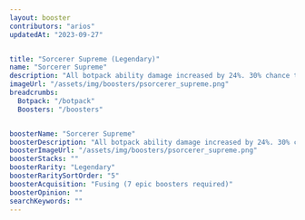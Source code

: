 ```yaml
---
layout: booster
contributors: "arios"
updatedAt: "2023-09-27"


title: "Sorcerer Supreme (Legendary)"
name: "Sorcerer Supreme"
description: "All botpack ability damage increased by 24%. 30% chance to gain 1 botpack power when using a botpack ability"
imageUrl: "/assets/img/boosters/psorcerer_supreme.png"
breadcrumbs:
  Botpack: "/botpack"
  Boosters: "/boosters"


boosterName: "Sorcerer Supreme"
boosterDescription: "All botpack ability damage increased by 24%. 30% chance to gain 1 botpack power when using a botpack ability"
boosterImageUrl: "/assets/img/boosters/psorcerer_supreme.png"
boosterStacks: ""
boosterRarity: "Legendary"
boosterRaritySortOrder: "5"
boosterAcquisition: "Fusing (7 epic boosters required)"
boosterOpinion: ""
searchKeywords: ""
---
```


